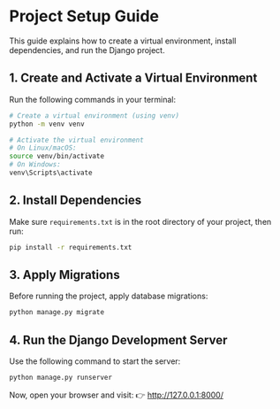 # Project Setup Guide

This guide explains how to create a virtual environment, install dependencies, and run the Django project.

## **1. Create and Activate a Virtual Environment**
Run the following commands in your terminal:

```sh
# Create a virtual environment (using venv)
python -m venv venv

# Activate the virtual environment
# On Linux/macOS:
source venv/bin/activate
# On Windows:
venv\Scripts\activate
```

## **2. Install Dependencies**
Make sure `requirements.txt` is in the root directory of your project, then run:

```sh
pip install -r requirements.txt
```

## **3. Apply Migrations**
Before running the project, apply database migrations:

```sh
python manage.py migrate
```

## **4. Run the Django Development Server**
Use the following command to start the server:

```sh
python manage.py runserver
```

Now, open your browser and visit:
👉 http://127.0.0.1:8000/


